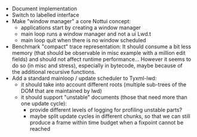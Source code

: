 - Document implementation
- Switch to labelled interface
- Make "window manager" a core Nottui concept:
  - applications start by creating a window manager
  - main loop runs a window manager and not a ui Lwd.t
  - main loop quit when there is no window scheduled
- Benchmark "compact" trace representation:
  It should consume a bit less memory (that should be observable in misc
  example with a million edit fields) and should not affect runtime
  performance... However it seems to do so (in misc and stress),
  especially in bytecode, maybe because of the additional recursive functions.
- Add a standard mainloop / update scheduler to Tyxml-lwd:
  - it should take into account different roots 
    (multiple sub-trees of the DOM that are maintained by lwd)
  - it should support "unstable" documents (those that need more than one
    update cycle):
    - provide different levels of logging for profiling unstable parts?
    - maybe split update cycles in different chunks, so that we can still
      produce a frame within time budget when a fixpoint cannot be reached
